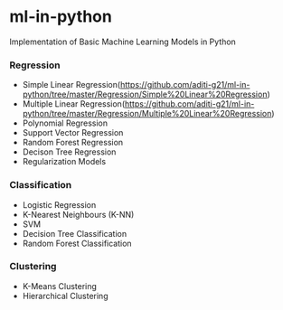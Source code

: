 # ml-in-python
Implementation of Basic Machine Learning Models in Python

### Regression 
- Simple Linear Regression(https://github.com/aditi-g21/ml-in-python/tree/master/Regression/Simple%20Linear%20Regression)
- Multiple Linear Regression(https://github.com/aditi-g21/ml-in-python/tree/master/Regression/Multiple%20Linear%20Regression)
- Polynomial Regression 
- Support Vector Regression
- Random Forest Regression 
- Decison Tree Regression 
- Regularization Models

### Classification 
- Logistic Regression 
- K-Nearest Neighbours (K-NN)
- SVM
- Decision Tree Classification
- Random Forest Classification 

### Clustering 
- K-Means Clustering 
- Hierarchical Clustering 
